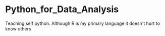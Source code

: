 # Python_for_Data_Analysis
Teaching self python. Although R is my primary language it doesn't hurt to know others

